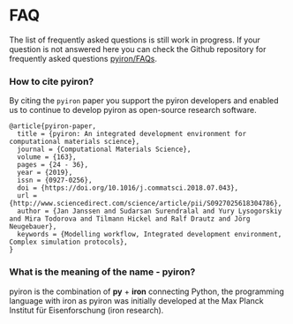 # FAQ
The list of frequently asked questions is still work in progress. If your question is not answered here you can check
the Github repository for frequently asked questions [pyiron/FAQs](https://github.com/pyiron/FAQs/issues). 

### How to cite pyiron?
By citing the `pyiron` paper you support the pyiron developers and enabled us to continue to develop pyiron as open-source
research software.
```
@article{pyiron-paper,
  title = {pyiron: An integrated development environment for computational materials science},
  journal = {Computational Materials Science},
  volume = {163},
  pages = {24 - 36},
  year = {2019},
  issn = {0927-0256},
  doi = {https://doi.org/10.1016/j.commatsci.2018.07.043},
  url = {http://www.sciencedirect.com/science/article/pii/S0927025618304786},
  author = {Jan Janssen and Sudarsan Surendralal and Yury Lysogorskiy and Mira Todorova and Tilmann Hickel and Ralf Drautz and Jörg Neugebauer},
  keywords = {Modelling workflow, Integrated development environment, Complex simulation protocols},
}
```

### What is the meaning of the name - pyiron?
pyiron is the combination of **py** + **iron** connecting Python, the programming language with iron as pyiron was
initially developed at the Max Planck Institut für Eisenforschung (iron research).

